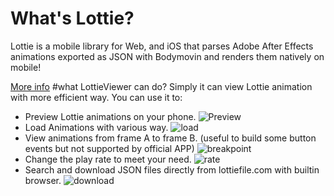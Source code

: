 # What's Lottie?

Lottie is a mobile library for Web, and iOS that parses Adobe After Effects animations exported as JSON with Bodymovin and renders them natively on mobile!

[More info](http://airbnb.io/lottie/)
#what LottieViewer can do?
Simply it can view Lottie animation with more efficient way.
You can use it to:
* Preview Lottie animations on your phone.
  ![Preview](https://github.com/ZacharyQin/jsbox-scripts/blob/master/assets/lottieviewview.gif?raw=ture)
* Load Animations with various  way.
  ![load](https://github.com/ZacharyQin/jsbox-scripts/blob/master/assets/lottieviewload.gif?raw=ture)
* View animations from frame A to frame B. 
(useful to build some button events but not supported by official APP)
  ![breakpoint](https://github.com/ZacharyQin/jsbox-scripts/blob/master/assets/lottieviewerbreakpoint.gif?raw=ture)
* Change the play rate to meet your need.
  ![rate](https://github.com/ZacharyQin/jsbox-scripts/blob/master/assets/lottieviewerrate.gif?raw=ture)
* Search and download JSON files directly from lottiefile.com with builtin browser.
 ![download](https://github.com/ZacharyQin/jsbox-scripts/blob/master/assets/lottieviewerdownload.gif?raw=ture)